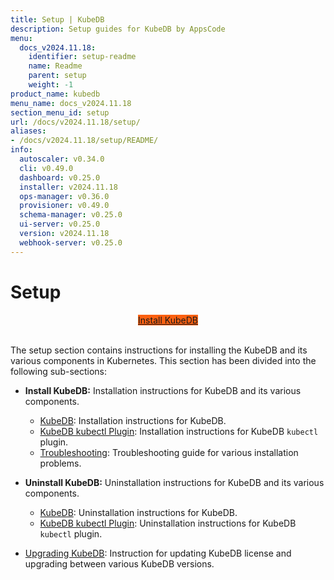 ```yaml
---
title: Setup | KubeDB
description: Setup guides for KubeDB by AppsCode
menu:
  docs_v2024.11.18:
    identifier: setup-readme
    name: Readme
    parent: setup
    weight: -1
product_name: kubedb
menu_name: docs_v2024.11.18
section_menu_id: setup
url: /docs/v2024.11.18/setup/
aliases:
- /docs/v2024.11.18/setup/README/
info:
  autoscaler: v0.34.0
  cli: v0.49.0
  dashboard: v0.25.0
  installer: v2024.11.18
  ops-manager: v0.36.0
  provisioner: v0.49.0
  schema-manager: v0.25.0
  ui-server: v0.25.0
  version: v2024.11.18
  webhook-server: v0.25.0
---
```


# Setup

<div style="text-align: center;">
  <a class="button is-info is-medium is-active has-text-weight-normal" href="/docs/v2024.11.18/setup/install/kubedb"  style="background:#FC6011; width: 18rem;">Install KubeDB</a>
</div>
<br>

The setup section contains instructions for installing the KubeDB and its various components in Kubernetes. This section has been divided into the following sub-sections:

- **Install KubeDB:** Installation instructions for KubeDB and its various components.
  - [KubeDB](/docs/v2024.11.18/setup/install/kubedb): Installation instructions for KubeDB.
  - [KubeDB kubectl Plugin](/docs/v2024.11.18/setup/install/kubectl_plugin): Installation instructions for KubeDB `kubectl` plugin.
  - [Troubleshooting](/docs/v2024.11.18/setup/install/troubleshoting): Troubleshooting guide for various installation problems.

- **Uninstall KubeDB:** Uninstallation instructions for KubeDB and its various components.
  - [KubeDB](/docs/v2024.11.18/setup/uninstall/kubedb): Uninstallation instructions for KubeDB.
  - [KubeDB kubectl Plugin](/docs/v2024.11.18/setup/uninstall/kubectl_plugin): Uninstallation instructions for KubeDB `kubectl` plugin.
- [Upgrading KubeDB](/docs/v2024.11.18/setup/upgrade/): Instruction for updating KubeDB license and upgrading between various KubeDB versions.
